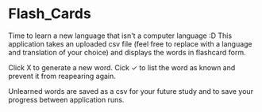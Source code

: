 # Flash_Cards
Time to learn a new language that isn't a computer language :D   This application takes an uploaded csv file (feel free to replace with a language and translation of your choice) and displays the words in flashcard form. 

Click X to generate a new word.
Cick ✓ to list the word as known and prevent it from reapearing again. 

Unlearned words are saved as a csv for your future study and to save your progress between application runs.
